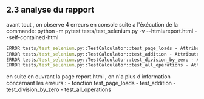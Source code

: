 ## 2.3 analyse du rapport 

avant tout , on observe 4 erreurs en console suite a l'éxécution de la commande: 
    python -m pytest tests/test_selenium.py -v --html=report.html --self-contained-html

```cmd
ERROR tests/test_selenium.py::TestCalculator::test_page_loads - AttributeError: 'NoneType' object has no attribute 'split'
ERROR tests/test_selenium.py::TestCalculator::test_addition - AttributeError: 'NoneType' object has no attribute 'split'
ERROR tests/test_selenium.py::TestCalculator::test_division_by_zero - AttributeError: 'NoneType' object has no attribute 'split'
ERROR tests/test_selenium.py::TestCalculator::test_all_operations - AttributeError: 'NoneType' object has no attribute 'split'
```

en suite en ouvrant la page report.html , on n'a plus d'information concernant les erreurs :
    - fonction test_page_loads
    - test_addition
    - test_division_by_zero
    - test_all_operations